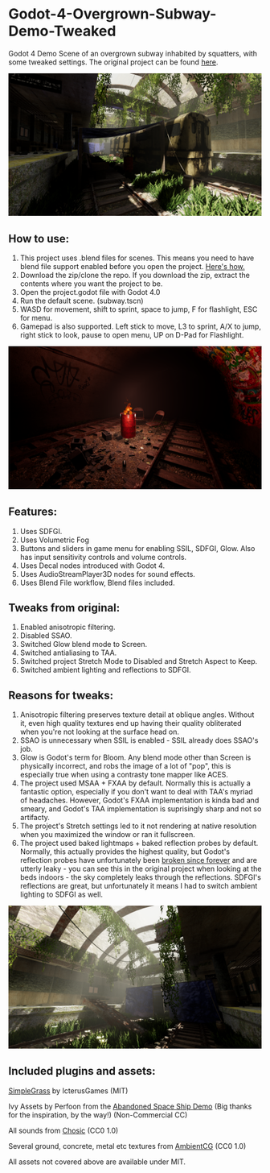 # Godot-4-Overgrown-Subway-Demo-Tweaked
Godot 4 Demo Scene of an overgrown subway inhabited by squatters, with some tweaked settings. The original project can be found [here](https://github.com/mikatomik/Godot-4-Overgrown-Subway-Demo).

![Screenshot](screenshots/screenshot1.png)

## How to use:
1. This project uses .blend files for scenes. This means you need to have blend file support enabled before you open the project. [Here's how.](https://docs.godotengine.org/en/stable/tutorials/assets_pipeline/importing_scenes.html)
2. Download the zip/clone the repo. If you download the zip, extract the contents where you want the project to be.
3. Open the project.godot file with Godot 4.0
4. Run the default scene. (subway.tscn)
5. WASD for movement, shift to sprint, space to jump, F for flashlight, ESC for menu.
6. Gamepad is also supported. Left stick to move, L3 to sprint, A/X to jump, right stick to look, pause to open menu, UP on D-Pad for Flashlight.

![Screenshot](screenshots/screenshot2.png)

## Features:
1. Uses SDFGI.
2. Uses Volumetric Fog
3. Buttons and sliders in game menu for enabling SSIL, SDFGI, Glow. Also has input sensitivity controls and volume controls.
4. Uses Decal nodes introduced with Godot 4.
5. Uses AudioStreamPlayer3D nodes for sound effects.
6. Uses Blend File workflow, Blend files included.

## Tweaks from original:
1. Enabled anisotropic filtering.
2. Disabled SSAO.
3. Switched Glow blend mode to Screen.
4. Switched antialiasing to TAA.
5. Switched project Stretch Mode to Disabled and Stretch Aspect to Keep.
6. Switched ambient lighting and reflections to SDFGI.

## Reasons for tweaks:
1. Anisotropic filtering preserves texture detail at oblique angles. Without it, even high quality textures end up having their quality obliterated when you're not looking at the surface head on.
2. SSAO is unnecessary when SSIL is enabled - SSIL already does SSAO's job.
3. Glow is Godot's term for Bloom. Any blend mode other than Screen is physically incorrect, and robs the image of a lot of "pop", this is especially true when using a contrasty tone mapper like ACES.
4. The project used MSAA + FXAA by default. Normally this is actually a fantastic option, especially if you don't want to deal with TAA's myriad of headaches. However, Godot's FXAA implementation is kinda bad and smeary, and Godot's TAA implementation is suprisingly sharp and not so artifacty.
5. The project's Stretch settings led to it not rendering at native resolution when you maximized the window or ran it fullscreen.
6. The project used baked lightmaps + baked reflection probes by default. Normally, this actually provides the highest quality, but Godot's reflection probes have unfortunately been [broken since forever](https://github.com/godotengine/godot-proposals/issues/3013) and are utterly leaky - you can see this in the original project when looking at the beds indoors - the sky completely leaks through the reflections. SDFGI's reflections are great, but unfortunately it means I had to switch ambient lighting to SDFGI as well.

![Screenshot](screenshots/screenshot3.png)

## Included plugins and assets:
[SimpleGrass](https://github.com/IcterusGames/SimpleGrassTextured) by IcterusGames (MIT)

Ivy Assets by Perfoon from the [Abandoned Space Ship Demo](https://github.com/perfoon/Abandoned-Spaceship-Godot-Demo) (Big thanks for the inspiration, by the way!) (Non-Commercial CC)

All sounds from [Chosic](https://www.chosic.com/)  (CC0 1.0)

Several ground, concrete, metal etc textures from [AmbientCG](https://ambientcg.com/) (CC0 1.0)

All assets not covered above are available under MIT.
